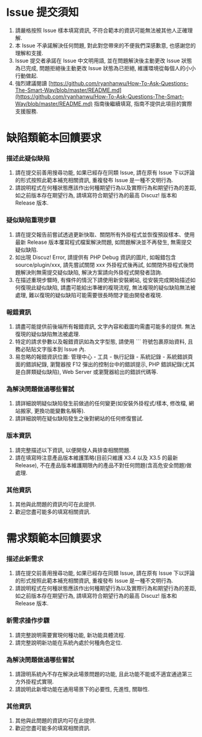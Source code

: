 # **Issue 提交須知**

1. 請嚴格按照 Issue 樣本填寫資訊, 不符合範本的資訊可能無法被其他人正確理解.
2. 本 Issue 不承諾解決任何問題, 對此對您帶來的不便我們深感歉意, 也感謝您的理解和支援.
3. Issue 提交者承諾在 Issue 中文明用語, 並在問題解決後主動更改 Issue 狀態為已完成, 問題拒絕後主動更改 Issue 狀態為已拒絕, 維護環境從每個人的小小行動做起.
4. 強烈建議閱讀 [https://github.com/ryanhanwu/How-To-Ask-Questions-The-Smart-Way/blob/master/README.md](https://github.com/ryanhanwu/How-To-Ask-Questions-The-Smart-Way/blob/master/README.md) 指南後繼續填寫, 指南不提供此項目的實際支援服務.

# **缺陷類範本回饋要求**

### **描述此疑似缺陷**

1. 請在提交前善用搜尋功能, 如果已經存在同類 Issue, 請在原有 Issue 下以評論的形式按照此範本補充相關資訊, 重複發布 Issue 是一種不文明行為.
2. 請說明程式在何種狀態應該作出何種期望行為以及實際行為和期望行為的差距, 如之前版本存在期望行為, 請填寫符合期望行為的最高 Discuz! 版本和 Release 版本.

### **疑似缺陷重現步驟**

1. 請在提交報告前嘗試透過更新快取、關閉所有外掛程式並恢復預設樣本、使用最新 Release 版本覆寫程式檔案解決問題, 如問題解決並不再發生, 無需提交疑似缺陷.
2. 如出現 Discuz! Error, 請提供有 PHP Debug 資訊的圖片, 如報錯包含 source/plugin/xxx, 請先嘗試關閉 xxx 外掛程式後再試, 如關閉外掛程式後問題解決則無需提交疑似缺陷, 解決方案請向外掛程式開發者諮詢.
3. 在描述重現步驟時, 有條件的情況下請使用新安裝網站, 從安裝完成開始描述如何復現此疑似缺陷, 請盡可能給出準確的複現流程, 無法複現的疑似缺陷無法被處理, 難以復現的疑似缺陷可能需要很長時間才能由開發者複現.

### **報錯資訊**

1. 請盡可能提供前後端所有報錯資訊, 文字內容和截圖均需盡可能多的提供. 無法復現的疑似缺陷無法被處理.
2. 特定的請求參數以及報錯資訊如為文字型態, 請使用 ``` 符號包裹原始資料, 且務必貼貼文字版本到 Issue 內.
3. 易忽略的報錯資訊位置: 管理中心 - 工具 - 執行記錄 - 系統記錄 - 系統錯誤頁面的錯誤紀錄, 瀏覽器按 F12 彈出的控制台中的錯誤提示, PHP 錯誤紀錄(尤其是白屏類疑似缺陷), Web Server 或瀏覽器給出的錯誤代碼等.

### **為解決問題做過哪些嘗試**

1. 請詳細說明疑似缺陷發生前做過的任何變更(如安裝外掛程式/樣本, 修改檔, 網站搬家, 更換功能變數名稱等).
2. 請詳細說明在疑似缺陷發生之後對網站的任何修復嘗試.

### **版本資訊**

1. 請完整描述以下資訊, 以便開發人員排查相關問題.
2. 請在填寫時注意產品版本維護策略(目前只維護 X3.4 以及 X3.5 的最新 Release), 不在產品版本維護期限內的產品不對任何問題(含高危安全問題)做處理.

### **其他資訊**

1. 其他與此問題的資訊均可在此提供.
2. 歡迎您盡可能多的填寫相關資訊.

# **需求類範本回饋要求**

### **描述此新需求**

1. 請在提交前善用搜尋功能, 如果已經存在同類 Issue, 請在原有 Issue 下以評論的形式按照此範本補充相關資訊, 重複發布 Issue 是一種不文明行為.
2. 請說明程式在何種狀態應該作出何種期望行為以及實際行為和期望行為的差距, 如之前版本存在期望行為, 請填寫符合期望行為的最高 Discuz! 版本和 Release 版本.

### **新需求操作步驟**

1. 請完整說明需要實現何種功能, 新功能具體流程.
2. 請完整說明新功能在系統內處於何種角色定位.

### **為解決問題做過哪些嘗試**

1. 請證明系統內不存在解決此場景問題的功能, 且此功能不能或不適宜通過第三方外掛程式實現.
2. 請說明此新增功能在通用場景下的必要性, 先進性, 關聯性.

### **其他資訊**

1. 其他與此問題的資訊均可在此提供.
2. 歡迎您盡可能多的填寫相關資訊.
